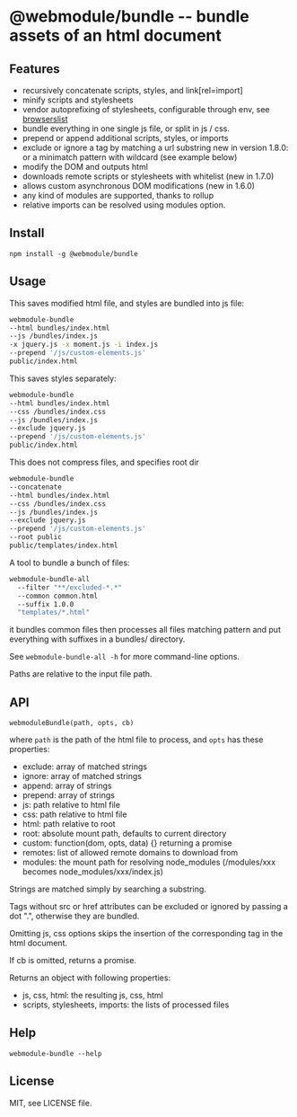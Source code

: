 @webmodule/bundle -- bundle assets of an html document
======================================================

Features
--------

* recursively concatenate scripts, styles, and link[rel=import]
* minify scripts and stylesheets
* vendor autoprefixing of stylesheets, configurable through env, see
  [browserslist](https://github.com/browserslist/browserslist)
* bundle everything in one single js file, or split in js / css.
* prepend or append additional scripts, styles, or imports
* exclude or ignore a tag by matching a url substring
  new in version 1.8.0: or a minimatch pattern with wildcard (see example below)
* modify the DOM and outputs html
* downloads remote scripts or stylesheets with whitelist (new in 1.7.0)
* allows custom asynchronous DOM modifications (new in 1.6.0)
* any kind of modules are supported, thanks to rollup
* relative imports can be resolved using modules option.

Install
-------

`npm install -g @webmodule/bundle`

Usage
-----

This saves modified html file, and styles are bundled into js file:

```bash
webmodule-bundle
--html bundles/index.html
--js /bundles/index.js
-x jquery.js -x moment.js -i index.js
--prepend '/js/custom-elements.js'
public/index.html
```

This saves styles separately:

```bash
webmodule-bundle
--html bundles/index.html
--css /bundles/index.css
--js /bundles/index.js
--exclude jquery.js
--prepend '/js/custom-elements.js'
public/index.html
```

This does not compress files, and specifies root dir

```bash
webmodule-bundle
--concatenate
--html bundles/index.html
--css /bundles/index.css
--js /bundles/index.js
--exclude jquery.js
--prepend '/js/custom-elements.js'
--root public
public/templates/index.html
```

A tool to bundle a bunch of files:

```bash
webmodule-bundle-all
  --filter "**/excluded-*.*"
  --common common.html
  --suffix 1.0.0
  "templates/*.html"
```

it bundles common files then processes all files matching pattern and put
everything with suffixes in a bundles/ directory.

See `webmodule-bundle-all -h` for more command-line options.

Paths are relative to the input file path.

API
---

`webmoduleBundle(path, opts, cb)`

where `path` is the path of the html file to process,
and `opts` has these properties:

* exclude: array of matched strings
* ignore: array of matched strings
* append: array of strings
* prepend: array of strings
* js: path relative to html file
* css: path relative to html file
* html: path relative to root
* root: absolute mount path, defaults to current directory
* custom: function(dom, opts, data) {} returning a promise
* remotes: list of allowed remote domains to download from
* modules: the mount path for resolving node_modules (/modules/xxx becomes node_modules/xxx/index.js)

Strings are matched simply by searching a substring.

Tags without src or href attributes can be excluded or ignored by passing a
dot ".", otherwise they are bundled.

Omitting js, css options skips the insertion of the corresponding tag in the
html document.

If cb is omitted, returns a promise.

Returns an object with following properties:

* js, css, html: the resulting js, css, html
* scripts, stylesheets, imports: the lists of processed files

Help
----

`webmodule-bundle --help`

License
-------

MIT, see LICENSE file.
